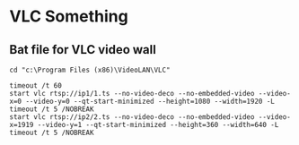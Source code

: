 VLC Something
=============

## Bat file for VLC video wall

    cd "c:\Program Files (x86)\VideoLAN\VLC"

    timeout /t 60
    start vlc rtsp://ip1/1.ts --no-video-deco --no-embedded-video --video-x=0 --video-y=0 --qt-start-minimized --height=1080 --width=1920 -L
    timeout /t 5 /NOBREAK
    start vlc rtsp://ip2/2.ts --no-video-deco --no-embedded-video --video-x=1919 --video-y=1 --qt-start-minimized --height=360 --width=640 -L
    timeout /t 5 /NOBREAK
